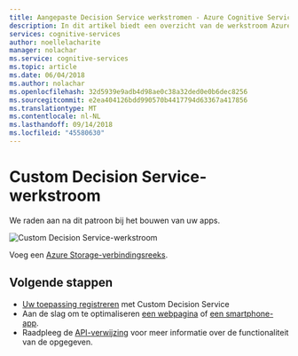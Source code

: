 ```yaml
---
title: Aangepaste Decision Service werkstromen - Azure Cognitive Services | Microsoft Docs
description: In dit artikel biedt een overzicht van de werkstroom Azure Custom Decision Service.
services: cognitive-services
author: noellelacharite
manager: nolachar
ms.service: cognitive-services
ms.topic: article
ms.date: 06/04/2018
ms.author: nolachar
ms.openlocfilehash: 32d5939e9adb4d98ae0c38a32ded0e0b6dec8256
ms.sourcegitcommit: e2ea404126bdd990570b4417794d63367a417856
ms.translationtype: MT
ms.contentlocale: nl-NL
ms.lasthandoff: 09/14/2018
ms.locfileid: "45580630"
---
```

# <a name="custom-decision-service-workflow"></a>Custom Decision Service-werkstroom

We raden aan na dit patroon bij het bouwen van uw apps.

![Custom Decision Service-werkstroom](media/custom-decision-service-workflow.png)

Voeg een [Azure Storage-verbindingsreeks](https://docs.microsoft.com/azure/storage/common/storage-configure-connection-string).

## <a name="next-steps"></a>Volgende stappen

* [Uw toepassing registreren](custom-decision-service-get-started-register.md) met Custom Decision Service
* Aan de slag om te optimaliseren [een webpagina](custom-decision-service-get-started-browser.md) of [een smartphone-app](custom-decision-service-get-started-app.md).
* Raadpleeg de [API-verwijzing](custom-decision-service-api-reference.md) voor meer informatie over de functionaliteit van de opgegeven.
